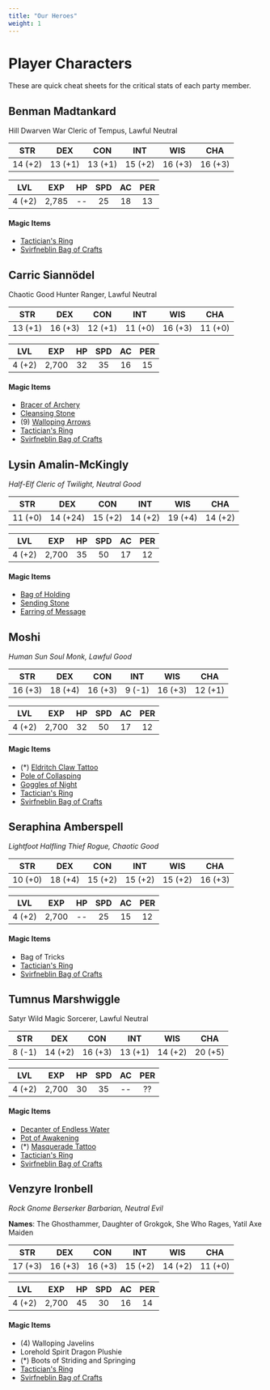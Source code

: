 ```yaml
---
title: "Our Heroes"
weight: 1
---
```


# Player Characters

These are quick cheat sheets for the critical stats of each party member.

## Benman Madtankard

Hill Dwarven War Cleric of Tempus, Lawful Neutral

|  STR  |  DEX  |  CON  |  INT  |  WIS  |  CHA  |
|:-----:|:-----:|:-----:|:-----:|:-----:|:-----:|
|14 (+2)|13 (+1)|13 (+1)|15 (+2)|16 (+3)|16 (+3)|

|  LVL  |  EXP  |   HP  |  SPD  |   AC  |  PER  |
|:-----:|:-----:|:-----:|:-----:|:-----:|:-----:|
| 4 (+2)|  2,785|   --  |   25  |   18  |   13  |

#### Magic Items 

- [Tactician's Ring](/docs/compendium/items/tacticians-ring/)
- [Svirfneblin Bag of Crafts](/docs/compendium/items/bag-of-crafts/)

## Carric Siannödel

Chaotic Good Hunter Ranger, Lawful Neutral

|  STR  |  DEX  |  CON  |  INT  |  WIS  |  CHA  |
|:-----:|:-----:|:-----:|:-----:|:-----:|:-----:|
|13 (+1)|16 (+3)|12 (+1)|11 (+0)|16 (+3)|11 (+0)|

|  LVL  |  EXP  |   HP  |  SPD  |   AC  |  PER  |
|:-----:|:-----:|:-----:|:-----:|:-----:|:-----:|
| 4 (+2)|  2,700|   32  |   35  |   16  |   15  |

#### Magic Items 

- [Bracer of Archery](https://dnd5e.wikidot.com/wondrous-items:bracers-of-archery)
- [Cleansing Stone](https://dnd5e.wikidot.com/wondrous-items:cleansing-stone)
- (9) [Walloping Arrows](https://dnd5e.wikidot.com/wondrous-items:walloping-ammunition)
- [Tactician's Ring](/docs/compendium/items/tacticians-ring/)
- [Svirfneblin Bag of Crafts](/docs/compendium/items/bag-of-crafts/)


## Lysin Amalin-McKingly

*Half-Elf Cleric of Twilight, Neutral Good*

|  STR  |  DEX  |  CON  |  INT  |  WIS  |  CHA  |
|:-----:|:-----:|:-----:|:-----:|:-----:|:-----:|
|11 (+0)|14 (+24)|15 (+2)|14 (+2)|19 (+4)|14 (+2)|

|  LVL  |  EXP  |   HP  |  SPD  |   AC  |  PER  |
|:-----:|:-----:|:-----:|:-----:|:-----:|:-----:|
| 4 (+2)|  2,700|   35  |   50  |   17  |   12  |

#### Magic Items 

- [Bag of Holding](https://dnd5e.wikidot.com/wondrous-items:Bag-of-Holding)
- [Sending Stone](https://dnd5e.wikidot.com/wondrous-items:Sending-Stone)
- [Earring of Message](https://dnd5e.wikidot.com/wondrous-items:Earring-of-Message)

## Moshi

*Human Sun Soul Monk, Lawful Good*

|  STR  |  DEX  |  CON  |  INT  |  WIS  |  CHA  |
|:-----:|:-----:|:-----:|:-----:|:-----:|:-----:|
|16 (+3)|18 (+4)|16 (+3)| 9 (-1)|16 (+3)|12 (+1)|

|  LVL  |  EXP  |   HP  |  SPD  |   AC  |  PER  |
|:-----:|:-----:|:-----:|:-----:|:-----:|:-----:|
| 4 (+2)|  2,700|   32  |   50  |   17  |   12  |

#### Magic Items 
- (*) [Eldritch Claw Tattoo](https://dnd5e.wikidot.com/wondrous-items:eldritch-claw-tattoo)
- [Pole of Collasping](https://dnd5e.wikidot.com/wondrous-items:pole-of-collapsing)
- [Goggles of Night](https://dnd5e.wikidot.com/wondrous-items:goggles-of-night)
- [Tactician's Ring](/docs/compendium/items/tacticians-ring/)
- [Svirfneblin Bag of Crafts](/docs/compendium/items/bag-of-crafts/)

## Seraphina Amberspell

*Lightfoot Halfling Thief Rogue, Chaotic Good*

|  STR  |  DEX  |  CON  |  INT  |  WIS  |  CHA  |
|:-----:|:-----:|:-----:|:-----:|:-----:|:-----:|
|10 (+0)|18 (+4)|15 (+2)|15 (+2)|15 (+2)|16 (+3)|

|  LVL  |  EXP  |   HP  |  SPD  |   AC  |  PER  |
|:-----:|:-----:|:-----:|:-----:|:-----:|:-----:|
| 4 (+2)|  2,700|   --  |   25  |   15  |   12  |

#### Magic Items 
- Bag of Tricks
- [Tactician's Ring](/docs/compendium/items/tacticians-ring/)
- [Svirfneblin Bag of Crafts](/docs/compendium/items/bag-of-crafts/)

## Tumnus Marshwiggle

Satyr Wild Magic Sorcerer, Lawful Neutral

|  STR  |  DEX  |  CON  |  INT  |  WIS  |  CHA  |
|:-----:|:-----:|:-----:|:-----:|:-----:|:-----:|
| 8 (-1)|14 (+2)|16 (+3)|13 (+1)|14 (+2)|20 (+5)|

|  LVL  |  EXP  |   HP  |  SPD  |   AC  |  PER  |
|:-----:|:-----:|:-----:|:-----:|:-----:|:-----:|
| 4 (+2)|  2,700|   30  |   35  |   --  |   ??  |

#### Magic Items 
- [Decanter of Endless Water](https://dnd5e.wikidot.com/wondrous-items:Decanter-of-Endless-Water)
- [Pot of Awakening](https://dnd5e.wikidot.com/wondrous-items:Pot-of-Awakening)
- (*) [Masquerade Tattoo](https://dnd5e.wikidot.com/wondrous-items:Masquerade-Tattoo)
- [Tactician's Ring](/docs/compendium/items/tacticians-ring/)
- [Svirfneblin Bag of Crafts](/docs/compendium/items/bag-of-crafts/)

## Venzyre Ironbell

*Rock Gnome Berserker Barbarian, Neutral Evil*

**Names**: The Ghosthammer, Daughter of Grokgok, She Who Rages, Yatil Axe Maiden

|  STR  |  DEX  |  CON  |  INT  |  WIS  |  CHA  |
|:-----:|:-----:|:-----:|:-----:|:-----:|:-----:|
|17 (+3)|16 (+3)|16 (+3)|15 (+2)|14 (+2)|11 (+0)|

|  LVL  |  EXP  |   HP  |  SPD  |   AC  |  PER  |
|:-----:|:-----:|:-----:|:-----:|:-----:|:-----:|
| 4 (+2)|  2,700|   45  |   30  |   16  |   14  |

#### Magic Items 
- (4) Walloping Javelins
- Lorehold Spirit Dragon Plushie
- (*) Boots of Striding and Springing
- [Tactician's Ring](/docs/compendium/items/tacticians-ring/)
- [Svirfneblin Bag of Crafts](/docs/compendium/items/bag-of-crafts/)
